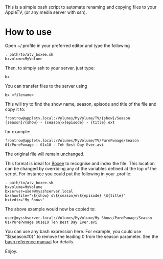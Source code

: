 This is a simple bash script to automate renaming and copying files to your AppleTV, (or any media server with ssh).

How to use
==========

Open ~/.profile in your preferred editor and type the following

    . path/to/atv_boxee.sh
    bxvolume=MyVolume

Then, to simply ssh to your server, just type:

    bx

You can transfer files to the server using

    bx <filename>

This will try to find the show name, season, episode and title of the file and copy it to:

    frontrow@appletv.local:/Volumes/MyVolume/TV/{show}/Season {season}/{show} - {season}x{episode} - {title}.ext

for example:

    frontrow@appletv.local:/Volumes/MyVolume/TV/PurePwnage/Season 01/PurePwnage - 01x10 - Teh Best Day Ever.avi

The original file will remain unchanged.

This format is ideal for [Boxee](http://boxee.tv/ "Boxee") to recognise and index the file. This location can be changed by overriding any of the variables defined at the top of the script. For instance you could put the following in your .profile:

    . path/to/atv_boxee.sh
    bxvolume=MyVolume
    bxserver=user@mysshserver.local
    bxshowfile="\${show} s\${season}e\${episode} \${title}"
    bxtvdir="My Shows"

The above example would now be copied to:

    user@mysshserver.local:/Volumes/MyVolume/My Shows/PurePwnage/Season 01/PurePwnage s01e10 Teh Best Day Ever.avi

You can use any bash expression here. For example, you could use "\${season#0}" to remove the leading 0 from the season parameter. See the [bash reference manual](http://www.gnu.org/software/bash/manual/bashref.html#Shell-Parameter-Expansion "Bash reference") for details.

Enjoy.
